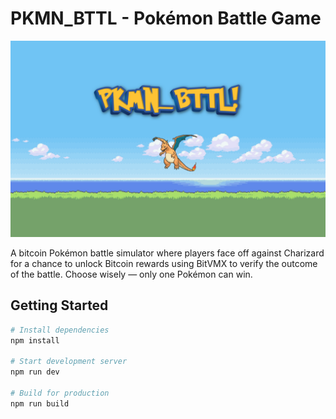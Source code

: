 # PKMN_BTTL - Pokémon Battle Game

<div align="center">
  <img src="bg.png" alt="banner" width="600"/>
</div>

A bitcoin Pokémon battle simulator where players face off against Charizard for a chance to unlock Bitcoin rewards using BitVMX to verify the outcome of the battle. Choose wisely — only one Pokémon can win.

## Getting Started

```bash
# Install dependencies
npm install

# Start development server
npm run dev

# Build for production
npm run build

